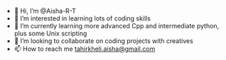 - 👋 Hi, I’m @Aisha-R-T
- 👀 I’m interested in learning lots of coding skills
- 🌱 I’m currently learning more advanced Cpp and intermediate python, plus some Unix scripting
- 💞️ I’m looking to collaborate on coding projects with creatives
- 📫 How to reach me tahirkheli.aisha@gmail.com

<!---
Aisha-R-T/Aisha-R-T is a ✨ special ✨ repository because its `README.md` (this file) appears on your GitHub profile.
You can click the Preview link to take a look at your changes.
--->
